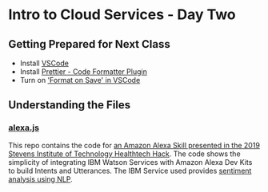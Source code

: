 # Intro to Cloud Services - Day Two

## Getting Prepared for Next Class

- Install [VSCode](https://code.visualstudio.com/download)
- Install [Prettier - Code Formatter Plugin](https://marketplace.visualstudio.com/items?itemName=esbenp.prettier-vscode)
- Turn on ['Format on Save' in VSCode](https://www.digitalocean.com/community/tutorials/how-to-format-code-with-prettier-in-visual-studio-code#step-2-%E2%80%94-formatting-code-on-save)

## Understanding the Files

### [alexa.js](alexa.js)

This repo contains the code for [an Amazon Alexa Skill presented in the 2019 Stevens Institute of Technology Healthtech Hack](https://devpost.com/software/angel-vqw9o1). The code shows the simplicity of integrating IBM Watson Services with Amazon Alexa Dev Kits to build Intents and Utterances. The IBM Service used provides [sentiment analysis using NLP](https://www.ibm.com/watson/services/tone-analyzer/).
